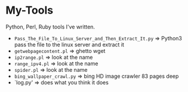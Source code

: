 # My-Tools
Python, Perl, Ruby tools I've written. 

- `Pass_The_File_To_Linux_Server_and_Then_Extract_It.py` => Python3 pass the file to the linux server and extract it  
- `getwebpagecontent.pl` => ghetto wget  
- `ip2range.pl` => look at the name 
- `range_ipv4.pl`	=> look at the name
- `spider.pl` => look at the name 
- `bing_wallpaper_crawl.py` => bing HD image crawler 83 pages deep
- `log.py' => does what you think it does


